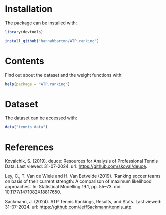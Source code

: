 
# Installation

The package can be installed with:

``` r
library(devtools)

install_github("hannahbartmn/ATP.ranking")
```

# Contents

Find out about the dataset and the weight functions with:

``` r
help(package = "ATP.ranking")
```

# Dataset

The dataset can be accessed with:

``` r
data("tennis_data")
```

# References

Kovalchik, S. (2019). deuce: Resources for Analysis of Professional
Tennis Data. Last viewed: 31-07-2024. url:
<https://github.com/skoval/deuce>.

Ley, C., T. Van de Wiele and H. Van Eetvelde (2019). ‘Ranking soccer
teams on basis of their current strength: A comparison of maximum
likelihood approaches’. In: Statistical Modelling 19.1, pp. 55–73. doi:
10.1177/1471082X18817650.

Sackmann, J. (2024). ATP Tennis Rankings, Results, and Stats. Last
viewed: 31-07-2024. url: <https://github.com/JeffSackmann/tennis_atp>.
